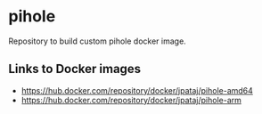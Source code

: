 # pihole
Repository to build custom pihole docker image.

## Links to Docker images
* https://hub.docker.com/repository/docker/jpataj/pihole-amd64
* https://hub.docker.com/repository/docker/jpataj/pihole-arm
